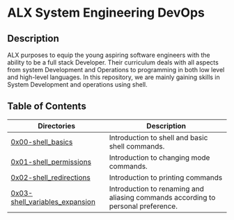 # ALX System Engineering DevOps

## Description
ALX purposes to equip the young aspiring software engineers with the ability to be a full stack Developer. Their curriculum deals with all aspects from system Development and Operations to programming in both low level and high-level languages. In this repository, we are mainly gaining skills in System Development and operations using shell.

## Table of Contents
Directories | Description
----------- | -----------
[0x00-shell_basics](./0x00-shell_basics) | Introduction to shell and basic shell commands.
[0x01-shell_permissions](./0x01-shell_permissions) | Introduction to changing mode commands.
[0x02-shell_redirections](./0x02-shell_redirections) | Introduction to printing commands
[0x03-shell_variables_expansion](./0x03-shell_variables_expansion) | Introduction to renaming and aliasing commands according to personal preference.
